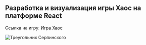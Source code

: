 ## Разработка и визуализация игры Хаос на платформе React

Ссылка на игру: [Игра Хаос](https://ollul.github.io/chaos-game/dist/index.html "Игра Хаос")

![](https://i.imgur.com/82Yn5FA.gif "Треугольник Серпинского")
